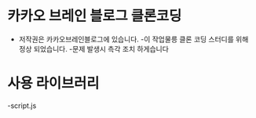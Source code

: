 # 카카오 브레인 블로그 클론코딩

- 저작권은 카카오브레인블로그에 있습니다. -이 작업물릉 클론 코딩 스터디를 위해 정상 되었습니다. -문제 발생시 측각 조치 하게습니다

# 사용 라이브러리

-script.js

